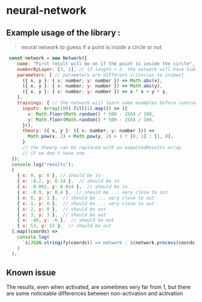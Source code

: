 # neural-network

## Example usage of the library :
> neural network to guess if a point is inside a circle or not

```javascript
 const network = new Network({
    name: "First result will be on if the point is inside the circle",
    numberByLayer: [3, 2], // if length > 2, the network will have hidden layers
    parameters: [ // parameters are different criterias to inspect
      ({ x, y }: { x: number; y: number }) => Math.abs(x),
      ({ x, y }: { x: number; y: number }) => Math.abs(y),
      ({ x, y }: { x: number; y: number }) => x * x + y * y,
    ],
    trainings: { // the network will learn some examples before running
      inputs: Array(100).fill(1).map(() => ({
        x: Math.floor(Math.random() * 500 - 250) / 100,
        y: Math.floor(Math.random() * 500 - 250) / 100,
      })),
      theory: ({ x, y }: ({ x: number; y: number })) =>
        Math.pow(x, 2) + Math.pow(y, 2) > 1 ? [0, 1] : [1, 0],
      }
      // the theory can be replaced with an expectedResults array
      // if we don't have one
  });
  console.log("results");
  [
    { x: 0, y: 0 }, // should be in
    { x: -0.2, y: 0.34 },  // should be in
    { x: -0.002, y: 0.014 },  // should be in
    { x: -0.9, y: 0.4 },  // should be ... very close to out
    { x: 0, y: 1 },  // should be ... very close to out
    { x: 1, y: 0 },  // should be ... very close to out
    { x: 2, y: 0 },  // should be out
    { x: 3, y: 3 },  // should be out
    { x: -40, y: -6 },  // should be out
    { x: 53, y: 53 },  // should be out
  ].map((coords) =>
    console.log(
      `${JSON.stringify(coords)} => network : ${network.process(coords)}`,
    )
  );
```

## Known issue
The results, even when activated, are sometimes very far from 1, 
but there are some noticeable differences between non-activation and activation
